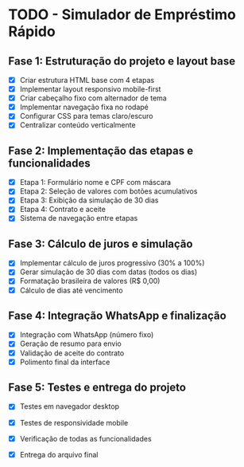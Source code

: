 # TODO - Simulador de Empréstimo Rápido

## Fase 1: Estruturação do projeto e layout base
- [x] Criar estrutura HTML base com 4 etapas
- [x] Implementar layout responsivo mobile-first
- [x] Criar cabeçalho fixo com alternador de tema
- [x] Implementar navegação fixa no rodapé
- [x] Configurar CSS para temas claro/escuro
- [x] Centralizar conteúdo verticalmente

## Fase 2: Implementação das etapas e funcionalidades
- [x] Etapa 1: Formulário nome e CPF com máscara
- [x] Etapa 2: Seleção de valores com botões acumulativos
- [x] Etapa 3: Exibição da simulação de 30 dias
- [x] Etapa 4: Contrato e aceite
- [x] Sistema de navegação entre etapas

## Fase 3: Cálculo de juros e simulação
- [x] Implementar cálculo de juros progressivo (30% a 100%)
- [x] Gerar simulação de 30 dias com datas (todos os dias)
- [x] Formatação brasileira de valores (R$ 0,00)
- [x] Cálculo de dias até vencimento

## Fase 4: Integração WhatsApp e finalização
- [x] Integração com WhatsApp (número fixo)
- [x] Geração de resumo para envio
- [x] Validação de aceite do contrato
- [x] Polimento final da interface

## Fase 5: Testes e entrega do projeto
- [x] Testes em navegador desktop
- [x] Testes de responsividade mobile
- [x] Verificação de todas as funcionalidades
- [x] Entrega do arquivo final

